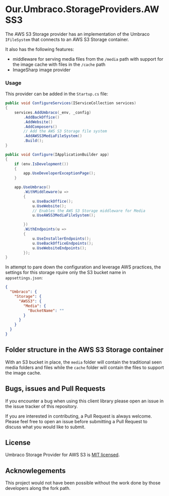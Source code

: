# Our.Umbraco.StorageProviders.AWSS3

The AWS S3 Storage provider has an implementation of the Umbraco `IFileSystem` that connects to an AWS S3 Storage container.

It also has the following features:
- middleware for serving media files from the `/media` path with support for the image cache with files in the `/cache` path
- ImageSharp image provider

### Usage

This provider can be added in the `Startup.cs` file:

```csharp
public void ConfigureServices(IServiceCollection services)
{
    services.AddUmbraco(_env, _config)
        .AddBackOffice()
        .AddWebsite()
        .AddComposers()
        // Add the AWS S3 Storage file system
        .AddAWSS3MediaFileSystem()
        .Build();
}

public void Configure(IApplicationBuilder app)
{
    if (env.IsDevelopment())
    {
        app.UseDeveloperExceptionPage();
    }

    app.UseUmbraco()
        .WithMiddleware(u =>
        {
            u.UseBackOffice();
            u.UseWebsite();
            // Enables the AWS S3 Storage middleware for Media
            u.UseAWSS3MediaFileSystem();

        })
        .WithEndpoints(u =>
        {
            u.UseInstallerEndpoints();
            u.UseBackOfficeEndpoints();
            u.UseWebsiteEndpoints();
        });
}
```

In attempt to pare down the configuration and leverage AWS practices, the settings for this storage rquire only the S3 bucket name in `appsettings.json`:

```json
{
  "Umbraco": {
    "Storage": {
      "AWSS3": {
        "Media": {
          "BucketName": ""
        }
      }
    }
  }
}
```

## Folder structure in the AWS S3 Storage container
With an S3 bucket in place, the `media` folder will contain the traditional seen media folders and files while the `cache` folder will contain the files to support the image cache.

## Bugs, issues and Pull Requests

If you encounter a bug when using this client library please open an issue in the issue tracker of this repository. 

If you are interested in contributing, a Pull Request is always welcome.  Please feel free to open an issue before submitting a Pull Request to discuss what you would like to submit.

## License

Umbraco Storage Provider for AWS S3 is [MIT licensed](License.md).

## Acknowlegements
This project would not have been possible without the work done by those developers along the fork path.

